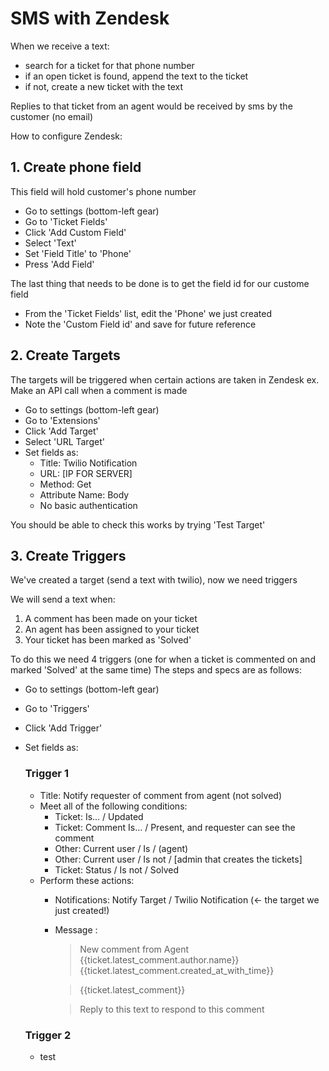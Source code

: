 # SMS with Zendesk #

When we receive a text:
- search for a ticket for that phone number
- if an open ticket is found, append the text to the ticket
- if not, create a new ticket with the text

Replies to that ticket from an agent would be received by sms by the customer (no email)

How to configure Zendesk:

## 1. Create phone field ##
This field will hold customer's phone number

- Go to settings (bottom-left gear)
- Go to 'Ticket Fields'
- Click 'Add Custom Field'
- Select 'Text'
- Set 'Field Title' to 'Phone'
- Press 'Add Field'

The last thing that needs to be done is to get the field id for our custome field
- From the 'Ticket Fields' list, edit the 'Phone' we just created
- Note the 'Custom Field id' and save for future reference


## 2. Create Targets ##
The targets will be triggered when certain actions are taken in Zendesk ex. Make an API call when a comment is made

- Go to settings (bottom-left gear)
- Go to 'Extensions'
- Click 'Add Target'
- Select 'URL Target'
- Set fields as:
  - Title: Twilio Notification
  - URL: [IP FOR SERVER]
  - Method: Get
  - Attribute Name: Body
  - No basic authentication

You should be able to check this works by trying 'Test Target'

## 3. Create Triggers ##
We've created a target (send a text with twilio), now we need triggers

We will send a text when:

1. A comment has been made on your ticket
2. An agent has been assigned to your ticket
3. Your ticket has been marked as 'Solved'

To do this we need 4 triggers (one for when a ticket is commented on and marked 'Solved' at the same time)
The steps and specs are as follows:
- Go to settings (bottom-left gear)
- Go to 'Triggers'
- Click 'Add Trigger'
- Set fields as:
  ### Trigger 1 ###
  - Title: Notify requester of comment from agent (not solved)
  - Meet all of the following conditions:
    - Ticket: Is... / Updated
    - Ticket: Comment Is... / Present, and requester can see the comment
    - Other: Current user / Is / (agent)
    - Other: Current user / Is not / [admin that creates the tickets]
    - Ticket: Status / Is not / Solved
  - Perform these actions: 
    - Notifications: Notify Target / Twilio Notification (<- the target we just created!)
    - Message :
      >New comment from Agent {{ticket.latest_comment.author.name}} 
      >{{ticket.latest_comment.created_at_with_time}}

	  >{{ticket.latest_comment}}

	  >Reply to this text to respond to this comment


  ### Trigger 2 ###
  - test
